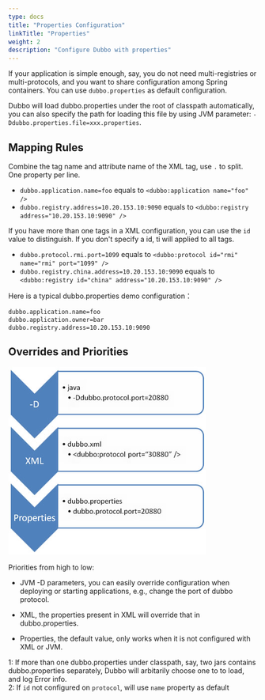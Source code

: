 ```yaml
---
type: docs
title: "Properties Configuration"
linkTitle: "Properties"
weight: 2
description: "Configure Dubbo with properties"
---
```


If your application is simple enough, say, you do not need multi-registries or multi-protocols, and you want to share configuration among Spring containers. You can use `dubbo.properties` as default configuration.

Dubbo will load dubbo.properties under the root of classpath automatically, you can also specify the path for loading this file by using JVM parameter: `-Ddubbo.properties.file=xxx.properties`.



## Mapping Rules

Combine the tag name and attribute name of the XML tag, use `.` to split. One property per line.
  
* `dubbo.application.name=foo` equals to `<dubbo:application name="foo" />` 
* `dubbo.registry.address=10.20.153.10:9090` equals to `<dubbo:registry address="10.20.153.10:9090" /> `  

If you have more than one tags in a XML configuration, you can use the `id` value to distinguish. If you don't specify a id, ti will applied to all tags.

* `dubbo.protocol.rmi.port=1099` equals to `<dubbo:protocol id="rmi" name="rmi" port="1099" /> `
* `dubbo.registry.china.address=10.20.153.10:9090` equals to `<dubbo:registry id="china" address="10.20.153.10:9090" />`

Here is a typical dubbo.properties demo configuration：

```properties
dubbo.application.name=foo
dubbo.application.owner=bar
dubbo.registry.address=10.20.153.10:9090
```

## Overrides and Priorities

![properties-override](/imgs/user/dubbo-properties-override.jpg)

Priorities from high to low:

* JVM -D parameters, you can easily override configuration when deploying or starting applications, e.g., change the port of dubbo protocol.

* XML, the properties present in XML will override that in dubbo.properties.

* Properties, the default value, only works when it is not configured with XML or JVM.


1: If more than one dubbo.properties under classpath, say, two jars contains dubbo.properties separately, Dubbo will arbitarily choose one to to load, and log Error info.  
2: If `id` not configured on `protocol`, will use `name` property as default
